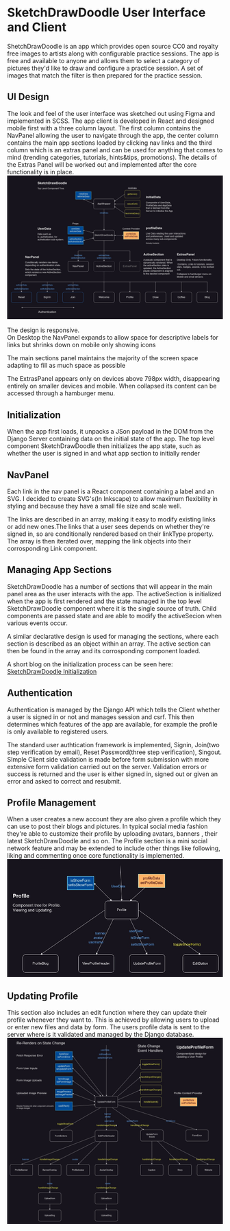 
# SketchDrawDoodle User Interface and Client
ShetchDrawDoodle is an app which provides open source CC0 and royalty free images to artists along with configurable practice sessions. The app is free and available to anyone and allows them to select a category of pictures they'd like to draw and configure a practice session. A set of images that match the filter is then prepared for the practice session.

## UI Design  
The look and feel of the user interface was sketched out using Figma and implemented in SCSS. The app client is developed in React and designed mobile first with a three column layout. The first column contains the NavPanel allowing the user to navigate through the app, the center column contains the main app sections loaded by clicking nav links and the third column which is an extras panel and can be used for anything that comes to mind (trending categories, tutorials, hints&tips, promotions). The details of the Extras Panel will be worked out and implemented after the core functionality is in place.
![Top Level Component Tree](./docs/top_level_component_tree.jpg)
  
The design is responsive.  
On Desktop the NavPanel expands to allow space for descriptive labels for links but shrinks down on mobile only showing icons

The main sections panel maintains the majority of the screen space adapting to fill as much space as possible

The ExtrasPanel appears only on devices above 798px width, disappearing entirely on smaller devices and mobile. When collapsed its content can be accessed through a hamburger menu.


## Initialization  #
When the app first loads, it unpacks a JSon payload in the DOM from the Django Server containing data on the initial state of the app. The top level component SketchDrawDoodle then initializes the app state, such as whether the user is signed in and what app section to initially render

## NavPanel  
Each link in the nav panel is a React component containing a label and an SVG. I decided to create SVG's(In Inkscape) to allow maximum flexibility in styling and because they have a small file size and scale well. 

The links are described in an array, making it easy to modify existing links or add new ones.The links that a user sees depends on whether they're signed in, so are conditionally rendered based on their linkType property. The array is then iterated over, mapping the link objects into their corrosponding Link component. 

## Managing App Sections
SketchDrawDoodle has a number of sections that will appear in the main panel area as the user interacts with the app. The activeSection is initialized when the app is first rendered and the state managed in the top level SketchDrawDoodle component where it is the single source of truth. Child components are passed state and are able to modify the activeSecion when various events occur.

A similar declarative design is used for managing the sections, where each section is described as an object within an array. The active section can then be found in the array and its corrosponding component loaded.  

A short blog on the initialization process can be seen here:
[SketchDrawDoodle Initialization](https://rumble.com/v6yhu7u-sketchdrawdoodle-initialisation.html)  

## Authentication  
Authentication is managed by the Django API which tells the Client whether a user is signed in or not and manages session and csrf. This then determines which features of the app are available, for example the profile is only available to registered users.  

The standard user authtication framework is implemented, Signin, Join(two step verification by email), Reset Password(three step verification), Singout. SImple Client side validation is made before form submission with more extensive form validation carried out on the server. Validation errors or success is returned and the user is either signed in, signed out or given an error and asked to correct and resubmit.


## Profile Management    
When a user creates a new account they are also given a profile which they can use to post their blogs and pictures. In typical social media fashion they're able to customize their profile by uploading avatars, banners , their latest SketchDrawDoodle and so on. The Profile section is a mini social network feature and may be extended to include other things like following, liking and commenting once core functionality is implemented.
![ProfileComponentTree](./docs/profile-level-1.jpg)  

## Updating Profile  
 This section also includes an edit function where they can update their profile whenever they want to. This is achieved by allowing users to upload or enter new files and data by form. The users profile data is sent to the server where is it validated and managed by the Django database. 
 ![UpdateProfileForm](./docs/EditProfileForm.jpg)  










